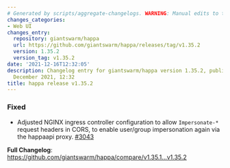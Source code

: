 ```yaml
---
# Generated by scripts/aggregate-changelogs. WARNING: Manual edits to this files will be overwritten.
changes_categories:
- Web UI
changes_entry:
  repository: giantswarm/happa
  url: https://github.com/giantswarm/happa/releases/tag/v1.35.2
  version: 1.35.2
  version_tag: v1.35.2
date: '2021-12-16T12:32:05'
description: Changelog entry for giantswarm/happa version 1.35.2, published on 16
  December 2021, 12:32
title: happa release v1.35.2
---
```


### Fixed

- Adjusted NGINX ingress controller configuration to allow `Impersonate-*` request headers in CORS, to enable user/group impersonation again via the happaapi proxy. [#3043](https://github.com/giantswarm/happa/pull/3043)

**Full Changelog**: https://github.com/giantswarm/happa/compare/v1.35.1...v1.35.2
